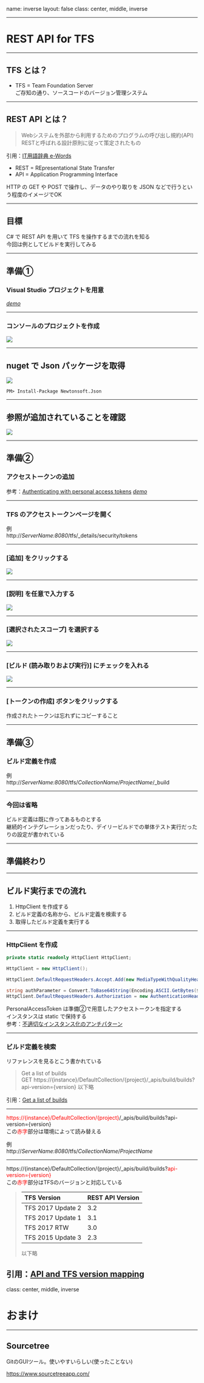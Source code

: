 name: inverse
layout: false
class: center, middle, inverse

<!-- github Web ページ https://qiita.com/budougumi0617/items/221bb946d1c90d6769e9 -->
---
# REST API for TFS

---
## TFS とは？

* TFS = Team Foundation Server  
ご存知の通り、ソースコードのバージョン管理システム

---
## REST API とは？

>Webシステムを外部から利用するためのプログラムの呼び出し規約(API)  
>RESTと呼ばれる設計原則に従って策定されたもの  

引用：[IT用語辞典 e-Words](http://e-words.jp/w/RESTful_API.html) 

* REST = REpresentational State Transfer  
* API = Application Programming Interface

HTTP の GET や POST で操作し、データのやり取りを JSON などで行うという程度のイメージでOK

---
## 目標

C# で REST API を用いて TFS を操作するまでの流れを知る  
今回は例としてビルドを実行してみる

---
## 準備①
### Visual Studio プロジェクトを用意  

[_demo_](#demo1)

---
### コンソールのプロジェクトを作成
![](image/project.png)

---
## nuget で Json パッケージを取得
![](image/nuget.png)  
```
PM> Install-Package Newtonsoft.Json
```

---
## 参照が追加されていることを確認  
![](image/json.png)  

---
<a id="demo1"></a>
## 準備②
### アクセストークンの追加  
参考：[Authenticating with personal access tokens](https://docs.microsoft.com/en-us/azure/devops/integrate/get-started/authentication/pats?view=tfs-2018)
[_demo_](#demo2)

---
### TFS のアクセストークンページを開く

例  
http://_ServerName:8080_/tfs/_details/security/tokens

---
### [追加] をクリックする  
![](image/add.PNG)

---
### [説明] を任意で入力する  
![](image/setting1.PNG)

---
### [選択されたスコープ] を選択する  
![](image/setting2.PNG)

---
### [ビルド (読み取りおよび実行)] にチェックを入れる  
![](image/setting3.PNG)

---
### [トークンの作成] ボタンをクリックする
作成されたトークンは忘れずにコピーすること

---
<a id="demo2"></a>
## 準備③
### ビルド定義を作成

例  
http://_ServerName:8080_/tfs/_CollectionName_/_ProjectName_/_build

---
### 今回は省略
ビルド定義は既に作ってあるものとする  
継続的インテグレーションだったり、デイリービルドでの単体テスト実行だったりの設定が書かれている

---

## 準備終わり

---
## ビルド実行までの流れ
1. HttpClient を作成する
1. ビルド定義の名称から、ビルド定義を検索する
1. 取得したビルド定義を実行する

---
### HttpClient を作成
``` cs
private static readonly HttpClient HttpClient;

HttpClient = new HttpClient();

HttpClient.DefaultRequestHeaders.Accept.Add(new MediaTypeWithQualityHeaderValue("application/json"));

string authParameter = Convert.ToBase64String(Encoding.ASCII.GetBytes($":{PersonalAccessToken}"));
HttpClient.DefaultRequestHeaders.Authorization = new AuthenticationHeaderValue("Basic", authParameter);
```
PersonalAccessToken は準備②で用意したアクセストークンを指定する  
インスタンスは static で保持する  
参考：[不適切なインスタンス化のアンチパターン](https://docs.microsoft.com/ja-jp/azure/architecture/antipatterns/improper-instantiation/)

---
### ビルド定義を検索
リファレンスを見るとこう書かれている

>Get a list of builds  
>GET https://{instance}/DefaultCollection/{project}/_apis/build/builds?api-version={version} 以下略

引用：[Get a list of builds](https://docs.microsoft.com/en-us/azure/devops/integrate/previous-apis/build/builds?view=tfs-2018#get-a-list-of-builds) 

---
<font color="Red">https://{instance}/DefaultCollection/{project}</font>/_apis/build/builds?api-version={version}  
この<font color="Red">赤字</font>部分は環境によって読み替える  

例  
http://_ServerName:8080_/tfs/_CollectionName_/_ProjectName_

---
https://{instance}/DefaultCollection/{project}/_apis/build/builds?<font color="Red">api-version={version}</font>  
この<font color="Red">赤字</font>部分はTFSのバージョンと対応している

>|TFS Version|REST API Version|
>|:---|:---|
>|TFS 2017 Update 2|3.2|
>|TFS 2017 Update 1|3.1|
>|TFS 2017 RTW|3.0|
>|TFS 2015 Update 3|2.3|
>以下略

引用：[API and TFS version mapping](https://docs.microsoft.com/en-us/azure/devops/integrate/previous-apis/overview?view=tfs-2018#api-and-tfs-version-mapping) 
---
class: center, middle, inverse
# おまけ

---
## Sourcetree

GitのGUIツール。使いやすいらしい(使ったことない)

<https://www.sourcetreeapp.com/>